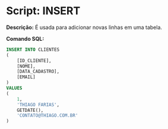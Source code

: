 # Script: INSERT

**Descrição:** É usada para adicionar novas linhas em uma tabela.

**Comando SQL:**
```SQL
INSERT INTO CLIENTES
(
	[ID_CLIENTE],
	[NOME],
	[DATA_CADASTRO],
	[EMAIL]
)
VALUES
(
	1,
	'THIAGO FARIAS',
	GETDATE(),
	'CONTATO@THIAGO.COM.BR'
)

